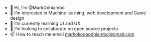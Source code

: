 - 👋 Hi, I’m @MarkOdhiambo
- 👀 I’m interested in Machine learning, web development and Game design
- 🌱 I’m currently learning UI and UX
- 💞️ I’m looking to collaborate on open source projects
- 📫 How to reach me email markokodeodhiambo@gmail.com

<!---
MarkOdhiambo/MarkOdhiambo is a ✨ special ✨ repository because its `README.md` (this file) appears on your GitHub profile.
You can click the Preview link to take a look at your changes.
--->
